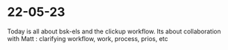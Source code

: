 # 22-05-23

Today is all about bsk-els and the clickup workflow.
Its about collaboration with Matt : clarifying workflow, work, process, prios, etc

